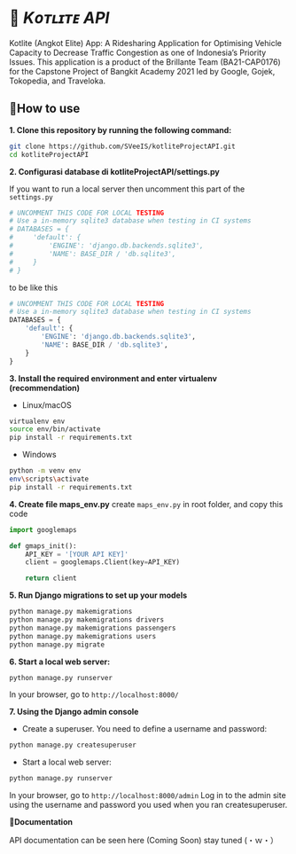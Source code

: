 # 📱 _Kᴏᴛʟɪᴛᴇ API_

Kotlite (Angkot Elite) App: A Ridesharing Application for Optimising Vehicle Capacity to Decrease Traffic Congestion as one of Indonesia’s Priority Issues.
This application is a product of the Brillante Team (BA21-CAP0176) for the Capstone Project of Bangkit Academy 2021 led by Google, Gojek, Tokopedia, and Traveloka.

## 📌How to use

**1. Clone this repository by running the following command:**

```bash
git clone https://github.com/SVeeIS/kotliteProjectAPI.git
cd kotliteProjectAPI
```

**2. Configurasi database di kotliteProjectAPI/settings.py**

If you want to run a local server then uncomment this part of the `settings.py`

```python
# UNCOMMENT THIS CODE FOR LOCAL TESTING
# Use a in-memory sqlite3 database when testing in CI systems
# DATABASES = {
#     'default': {
#         'ENGINE': 'django.db.backends.sqlite3',
#         'NAME': BASE_DIR / 'db.sqlite3',
#     }
# }
```

to be like this

```python
# UNCOMMENT THIS CODE FOR LOCAL TESTING
# Use a in-memory sqlite3 database when testing in CI systems
DATABASES = {
    'default': {
        'ENGINE': 'django.db.backends.sqlite3',
        'NAME': BASE_DIR / 'db.sqlite3',
    }
}
```

**3. Install the required environment and enter virtualenv (recommendation)**

- Linux/macOS

```bash
virtualenv env
source env/bin/activate
pip install -r requirements.txt
```

- Windows

```bash
python -m venv env
env\scripts\activate
pip install -r requirements.txt
```

**4. Create file maps_env.py**
create `maps_env.py` in root folder, and copy this code

```python
import googlemaps

def gmaps_init():
    API_KEY = '[YOUR API KEY]'
    client = googlemaps.Client(key=API_KEY)

    return client
```

**5. Run Django migrations to set up your models**

```bash
python manage.py makemigrations
python manage.py makemigrations drivers
python manage.py makemigrations passengers
python manage.py makemigrations users
python manage.py migrate
```

**6. Start a local web server:**

```bash
python manage.py runserver
```

In your browser, go to `http://localhost:8000/`

**7. Using the Django admin console**

- Create a superuser. You need to define a username and password:

```bash
python manage.py createsuperuser
```

- Start a local web server:

```bash
python manage.py runserver
```

In your browser, go to `http://localhost:8000/admin` Log in to the admin site using the username and password you used when you ran createsuperuser.

**📌Documentation**

API documentation can be seen here (Coming Soon)
stay tuned (・ｗ・）
